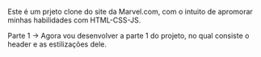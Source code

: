 Este é um prjeto clone do site da Marvel.com, com o intuito de apromorar minhas habilidades com HTML-CSS-JS.


Parte 1 ->
Agora vou desenvolver a parte 1 do projeto, no qual consiste o header e as estilizações dele. 

